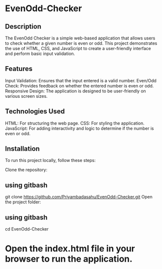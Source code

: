 # EvenOdd-Checker

## Description
 The EvenOdd Checker is a simple web-based application that allows users to check whether a given number is even or odd. This project demonstrates the use of HTML, CSS, and JavaScript to create a user-friendly interface and perform basic input validation.

## Features
 Input Validation: Ensures that the input entered is a valid number.
 Even/Odd Check: Provides feedback on whether the entered number is even or odd.
 Responsive Design: The application is designed to be user-friendly on various screen sizes.
## Technologies Used
 HTML: For structuring the web page.
 CSS: For styling the application.
 JavaScript: For adding interactivity and logic to determine if the number is even or odd.

 ## Installation
To run this project locally, follow these steps:

Clone the repository:

## using gitbash
git clone https://github.com/Priyambadasahu/EvenOdd-Checker.git
Open the project folder:

## using gitbash
cd EvenOdd-Checker

# Open the index.html file in your browser to run the application.
